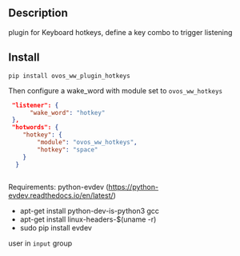 ## Description

plugin for Keyboard hotkeys, define a key combo to trigger listening

## Install

`pip install ovos_ww_plugin_hotkeys`

Then configure a wake_word with module set to `ovos_ww_hotkeys`

```json
 "listener": {
      "wake_word": "hotkey"
 },
 "hotwords": {
    "hotkey": {
        "module": "ovos_ww_hotkeys",
        "hotkey": "space"
    }
  }
 
```


Requirements:
python-evdev (https://python-evdev.readthedocs.io/en/latest/)

 - apt-get install python-dev-is-python3 gcc
 - apt-get install linux-headers-$(uname -r)
 - sudo pip install evdev 

user in ```input``` group

